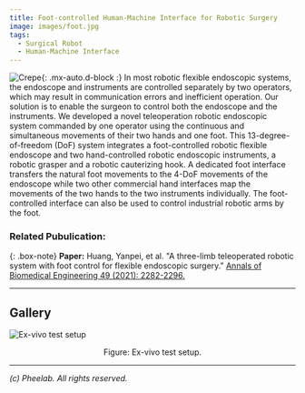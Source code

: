 ```yaml
---
title: Foot-controlled Human-Machine Interface for Robotic Surgery
image: images/foot.jpg
tags:
  - Surgical Robot
  - Human-Machine Interface
---
```

![Crepe](https://pheelab.github.io/images/footinterface.jpg){: .mx-auto.d-block :}
In most robotic flexible endoscopic systems, the endoscope and instruments are controlled separately by two operators, which may result in communication errors and inefficient operation. Our solution is to enable the surgeon to control both the endoscope and the instruments. We developed a novel teleoperation robotic endoscopic system commanded by one operator using the continuous and simultaneous movements of their two hands and one foot. This 13-degree-of-freedom (DoF) system integrates a foot-controlled robotic flexible endoscope and two hand-controlled robotic endoscopic instruments, a robotic grasper and a robotic cauterizing hook. A dedicated foot interface transfers the natural foot movements to the 4-DoF movements of the endoscope while two other commercial hand interfaces map the movements of the two hands to the two instruments individually. The foot-controlled interface can also be used to control industrial robotic arms by the foot.




### Related Pubulication: 

{: .box-note}
**Paper:** Huang, Yanpei, et al. "A three-limb teleoperated robotic system with foot control for flexible endoscopic surgery."  [Annals of Biomedical Engineering 49 (2021): 2282-2296.](https://link.springer.com/article/10.1007/s10439-021-02766-3)

---
## Gallery

![Ex-vivo test setup](https://pheelab.github.io/images/ex-vivo.jpg)
<center>Figure: Ex-vivo test setup. </center>

---


*(c)  Pheelab. All rights reserved.*
